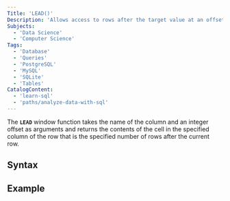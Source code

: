 ```yaml
---
Title: 'LEAD()'
Description: 'Allows access to rows after the target value at an offset.'
Subjects:
  - 'Data Science'
  - 'Computer Science'
Tags:
  - 'Database'
  - 'Queries'
  - 'PostgreSQL'
  - 'MySQL'
  - 'SQLite'
  - 'Tables'
CatalogContent:
  - 'learn-sql'
  - 'paths/analyze-data-with-sql'
---
```


The **`LEAD`** window function takes the name of the column and an integer offset as arguments and returns the contents of the cell in the specified column of the row that is the specified number of rows after the current row.

## Syntax

## Example

```sql
```